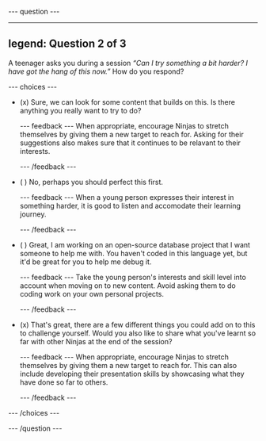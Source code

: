 
--- question ---

---
legend: Question 2 of 3
---

A teenager asks you during a session *“Can I try something a bit harder? I have got the hang of this now.”* How do you respond?


--- choices ---

- (x) Sure, we can look for some content that builds on this. Is there anything you really want to try to do?

  --- feedback ---
When appropriate, encourage Ninjas to stretch themselves by giving them a new target to reach for. Asking for their suggestions also makes sure that it continues to be relavant to their interests.

  --- /feedback ---

- ( ) No, perhaps you should perfect this first.

  --- feedback ---
When a young person expresses their interest in something harder, it is good to listen and accomodate their learning journey.

  --- /feedback ---

- ( ) Great, I am working on an open-source database project that I want someone to help me with. You haven't coded in this language yet, but it'd be great for you to help me debug it.

  --- feedback ---
Take the young person's interests and skill level into account when moving on to new content. Avoid asking them to do coding work on your own personal projects.

  --- /feedback ---

- (x) That's great, there are a few different things you could add on to this to challenge yourself. Would you also like to share what you've learnt so far with other Ninjas at the end of the session?

  --- feedback ---
When appropriate, encourage Ninjas to stretch themselves by giving them a new target to reach for. This can also include developing their presentation skills by showcasing what they have done so far to others.

  --- /feedback ---

--- /choices ---

--- /question ---
